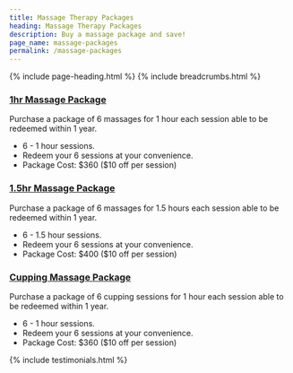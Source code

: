 ```yaml
---
title: Massage Therapy Packages
heading: Massage Therapy Packages
description: Buy a massage package and save!
page_name: massage-packages
permalink: /massage-packages
---
```


{% include page-heading.html %}
{% include breadcrumbs.html %}

<!--=== Profile ===-->
<div class="container content profile">
  <div class="row">
    <div class="col-md-4">
      <div class="thumbnails thumbnail-style thumbnail-kenburn">
        <div class="caption">
          <h3><a class="hover-effect" href="#">1hr Massage Package</a></h3>
          <p>Purchase a package of 6 massages for 1 hour each session able to be redeemed within 1 year.</p>
          <ul>
            <li>6 - 1 hour sessions.</li>
            <li>Redeem your 6 sessions at your convenience.</li>
            <li>Package Cost: $360 ($10 off per session)</li>
          </ul>
        </div>
      </div>
    </div>
    <div class="col-md-4">
      <div class="thumbnails thumbnail-style thumbnail-kenburn">
        <div class="caption">
          <h3><a class="hover-effect" href="#">1.5hr Massage Package</a></h3>
          <p>Purchase a package of 6 massages for 1.5 hours each session able to be redeemed within 1 year.</p>
          <ul>
            <li>6 - 1.5 hour sessions.</li>
            <li>Redeem your 6 sessions at your convenience.</li>
            <li>Package Cost: $400 ($10 off per session)</li>
          </ul>
        </div>
      </div>
    </div>
    <div class="col-md-4">
      <div class="thumbnails thumbnail-style thumbnail-kenburn">
        <div class="caption">
          <h3><a class="hover-effect" href="#">Cupping Massage Package</a></h3>
          <p>Purchase a package of 6 cupping sessions for 1 hour each session able to be redeemed within 1 year.</p>
          <ul>
            <li>6 - 1 hour sessions.</li>
            <li>Redeem your 6 sessions at your convenience.</li>
            <li>Package Cost: $360 ($10 off per session)</li>
          </ul>
        </div>
      </div>
    </div>
  </div>
  {% include testimonials.html %}
</div>
<!--=== End Profile ===-->
